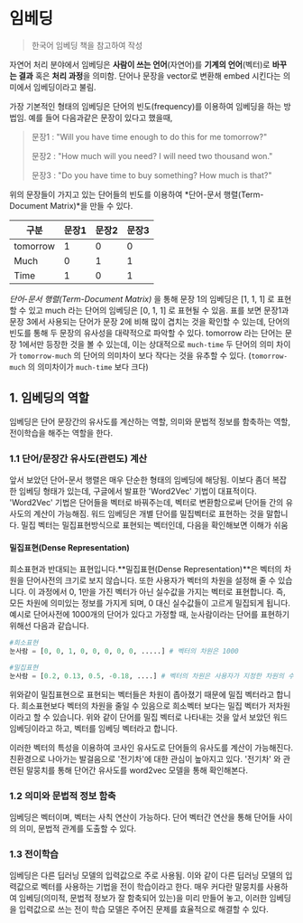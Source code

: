 # 임베딩

> 한국어 임베딩 책을 참고하여 작성



자연어 처리 분야에서 임베딩은 **사람이 쓰는 언어**(자연어)를 **기계의 언어**(벡터)로 **바꾸는 결과** 혹은 **처리 과정**을 의미함. 단어나 문장을 vector로 변환해 embed 시킨다는 의미에서 임베딩이라고 불림. 



가장 기본적인 형태의 임베딩은 단어의 빈도(frequency)를 이용하여 임베딩을 하는 방법임. 예를 들어 다음과같은 문장이 있다고 했을때, 

> 문장1 : "Will you have time enough to do this for me tomorrow?"
>
> 문장2 : "How much will you need? I will need two thousand won."
>
> 문장3 : "Do you have time to buy something? How much is that?"

위의 문장들이 가지고 있는 단어들의 빈도를 이용하여 *단어-문서 행렬(Term-Document Matrix)*을 만들 수 있다.

| 구분     | 문장1 | 문장2 | 문장3 |
| -------- | ----- | ----- | ----- |
| tomorrow | 1     | 0     | 0     |
| Much     | 0     | 1     | 1     |
| Time     | 1     | 0     | 1     |

*단어-문서 행렬(Term-Document Matrix)* 을 통해 문장 1의 임베딩은 [1, 1, 1] 로 표현할 수 있고 much 라는 단어의 임베딩은 [0, 1, 1] 로 표현될 수 있음. 표를 보면 문장1과 문장 3에서 사용되는 단어가 문장 2에 비해 많이 겹치는 것을 확인할 수 있는데, 단어의 빈도를 통해 두 문장의 유사성을 대략적으로 파악할 수 있다. tomorrow 라는 단어는 문장 1에서만 등장한 것을 볼 수 있는데, 이는 상대적으로 `much-time` 두 단어의 의미 차이가 `tomorrow-much` 의 단어의 의미차이 보다 작다는 것을 유추할 수 있다. (`tomorrow-much` 의 의미차이가 `much-time` 보다 크다)



## 1. 임베딩의 역할

임베딩은 단어 문장간의 유사도를 계산하는 역할, 의미와 문법적 정보를 함축하는 역할, 전이학습을 해주는 역할을 한다.



### 1.1 단어/문장간 유사도(관련도) 계산

앞서 보았던 단어-문서 행렬은 매우 단순한 형태의 임베딩에 해당됨. 이보다  좀더 복잡한 임베딩 형태가 있는데, 구글에서 발표한 'Word2Vec' 기법이 대표적이다.  'Word2Vec' 기법은 단어들을 벡터로 바꿔주는데,  벡터로 변환함으로써 단어들 간의 유사도의 계산이 가능해짐.  워드 임베딩은 개별 단어를 밀집벡터로 표현하는 것을 말합니다. 밀집 벡터는 밀집표현방식으로 표현되는 벡터인데, 다음을 확인해보면 이해가 쉬움

#### 밀집표현(Dense Representation)

희소표현과 반대되는 표현입니다.**밀집표현(Dense Representation)**은 벡터의 차원을 단어사전의 크기로 보지 않습니다. 또한 사용자가 벡터의 차원을 설정해 줄 수 있습니다. 이 과정에서 0, 1만을 가진 벡터가 아닌 실수값을 가지는 벡터로 표현합니다. 즉, 모든 차원에 의미있는 정보를 가지게 되며, 0 대신 실수값들이 고르게 밀집되게 됩니다. 예시로 단어사전에 1000개의 단어가 있다고 가정할 때, 눈사람이라는 단어를 표현하기 위해선 다음과 같습니다.

```python
#희소표현
눈사람 = [0, 0, 1, 0, 0, 0, 0, 0, .....] # 벡터의 차원은 1000

#밀집표현
눈사람 = [0.2, 0.13, 0.5, -0.18, ....] # 벡터의 차원은 사용자가 지정한 차원의 수(e.g 120)
```

위와같이 밀집표현으로 표현되는 벡터들은 차원이 좁아졌기 때문에 밀집 벡터라고 합니다. 희소표현보다 벡터의 차원을 줄일 수 있음으로 희소벡터 보다는 밀집 벡터가 저차원이라고 할 수 있습니다. 위와 같이 단어를 밀집 벡터로 나타내는 것을 앞서 보았던 워드 임베딩이라고 하고, 벡터를 임베딩 벡터라고 합니다.

이러한 벡터의 특성을 이용하여 코사인 유사도로 단어들의 유사도를 계산이 가능해진다. 친환경으로 나아가는 발걸음으로 '전기차'에 대한 관심이 높아지고 있다. '전기차' 와 관련된 말뭉치를 통해 단어간 유사도를 word2vec 모델을 통해 확인해본다.





### 1.2 의미와 문법적 정보 함축

임베딩은 벡터이며, 벡터는 사칙 연산이 가능하다. 단어 벡터간 연산을 통해 단어들 사이의 의미, 문법적 관계를 도출할 수 있다. 



### 1.3 전이학습

임베딩은 다른 딥러닝 모델의 입력값으로 주로 사용됨. 이와 같이 다른 딥러닝 모델의 입력값으로 벡터를 사용하는 기법을 전이 학습이라고 한다. 매우 커다란 말뭉치를 사용하여 임베딩(의미적, 문법적 정보가 잘 함축되어 있는)을 미리 만들어 놓고, 이러한 임베딩을 입력값으로 쓰는 전이 학습 모델은 주어진 문제를 효율적으로 해결할 수 있다. 

